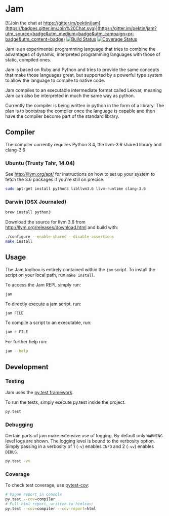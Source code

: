 # Jam

[![Join the chat at https://gitter.im/pektin/jam](https://badges.gitter.im/Join%20Chat.svg)](https://gitter.im/pektin/jam?utm_source=badge&utm_medium=badge&utm_campaign=pr-badge&utm_content=badge)
[![Build Status](https://travis-ci.org/pektin/jam.svg?branch=master)](https://travis-ci.org/pektin/jam)
[![Coverage Status](https://coveralls.io/repos/pektin/jam/badge.svg?branch=master&service=github)](https://coveralls.io/github/pektin/jam?branch=master)

Jam is an experimental programming language that tries to combine the advantages
of dynamic, interpreted programming languages with those of static, compiled
ones.

Jam is based on Ruby and Python and tries to provide the same concepts that make
those languages great, but supported by a powerful type system to allow the
language to compile to native code.

Jam compiles to an executable intermediate format called Lekvar, meaning Jam can
also be interpreted in much the same way as python.

Currently the compiler is being written in python in the form of a library. The
plan is to bootstrap the compiler once the language is capable and then have the
compiler become part of the standard library.

## Compiler

The compiler currently requires Python 3.4, the llvm-3.6 shared library and
clang-3.6

### Ubuntu (Trusty Tahr, 14.04)

See http://llvm.org/apt/ for instructions on how to set up your system to fetch
the 3.6 packages if you're still on precise.

```bash
sudo apt-get install python3 libllvm3.6 llvm-runtime clang-3.6
```

### Darwin (OSX Journaled)

```bash
brew install python3
```

Download the source for llvm 3.6 from http://llvm.org/releases/download.html
and build with:

```bash
./configure --enable-shared --disable-assertions
make install
```

## Usage

The Jam toolbox is entirely contained within the `jam` script. To install the
script on your local path, run `make install`.

To access the Jam REPL simply run:

```bash
jam
```

To directly execute a jam script, run:

```bash
jam FILE
```

To compile a script to an executable, run:

```bash
jam c FILE
```

For further help run:

```bash
jam --help
```

## Development

### Testing

Jam uses the [py.test framework](http://pytest.org/).

To run the tests, simply execute py.test inside the project.

```bash
py.test
```

### Debugging

Certain parts of jam make extensive use of logging. By default only `WARNING`
level logs are shown. The logging level is bound to the verbosity option. Simply
passing in a verbosity of 1 (`-v`) enables `INFO` and 2 (`-vv`) enables `DEBUG`.

```bash
py.test -vv
```

### Coverage

To check test coverage, use
[pytest-cov](https://github.com/pytest-dev/pytest-cov):

```bash
# Vague report in console
py.test --cov=compiler
# Full html report, written to htmlcov/
py.test --cov=compiler --cov-report=html
```
